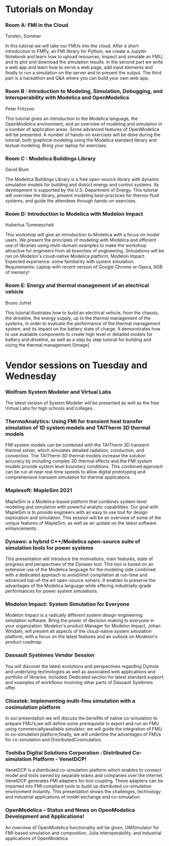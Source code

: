 

# Tutorials on Monday

### Room A: FMI in the Cloud
Torsten, Sommer

In this tutorial we will take our FMUs into the cloud. After a short introduction to FMPy, an FMI library for Python, we create a Jupyter Notebook and learn how to upload resources, inspect and simulate an FMU, and to plot and download the simulation results. In the second part we write a web app and learn how to serve a web page, add input elements and finally to run a simulation on the server and to present the output. The third part is a hackathon and Q&A where you can build your own web app.

### Room B : Introduction to Modeling, Simulation, Debugging, and Interoperability with Modelica and OpenModelica 
Peter Fritzson

This tutorial gives an introduction to the Modelica language, the OpenModelica environment, and an overview of modeling and simulation in a number of application areas. Some advanced features of OpenModelica will be presented. A number of hands-on exercises will be done during the tutorial, both graphical modeling using the Modelica standard library and textual modeling. Bring your laptop for exercises.

### Room C : Modelica Buildings Library
David Blum

The Modelica Buildings Library is a free open-source library with dynamic simulation models for building and district energy and control systems.  Its development is supported by the U.S. Department of Energy.  This tutorial will overview the library, present modeling best-practices for thermo-fluid systems, and guide the attendees through hands-on exercises.

### Room D: Introduction to Modelica with Modelon Impact
Hubertus Tummescheit	

This workshop will give an introduction to Modelica with a focus on model users. We present the principles of modeling with Modelica and efficient use of libraries using multi-domain examples to make the workshop attractive for engineers from all branches of engineering. Simulations will be run on Modelon's cloud-native Modelica platform, Modelon Impact. Expected experience: some familiarity with system simulation. Requirements: Laptop with recent version of Google Chrome or Opera, 8GB of memory!


### Room E: Energy and thermal management of an electrical vehicle
Bruno Jofret

This tutorial illustrates how to build an electrical vehicle, from the chassis, the driveline, the energy supply, up to the thermal management of the systems, in order to evaluate the performance of the thermal management system, and its impact on the battery state of charge. It demonstrates how to use available components to create high level or detailed models for battery and driveline, as well as a step by step tutorial for building and sizing the thermal management.![image]


# Vendor sessions on Tuesday and Wednesday

### Wolfram System Modeler and Virtual Labs
The latest version of System Modeler will be presented as well as the free Virtual Labs for high schools and colleges.


### ThermoAnalytics: Using FMI for transient heat transfer simulation of 1D system models and TAITherm 3D thermal models
FMI system models can be combined with the TAITherm 3D transient thermal solver, which simulates detailed radiation, conduction, and convection.  The TAITherm 3D thermal models increase the solution accuracy by including complex 3D thermal effects and the FMI system models provide system level boundary conditions.  This combined approach can be run at near real-time speeds to allow digital prototyping and comprehensive transient simulation for thermal applications.

### Maplesoft: MapleSim 2021
MapleSim is a Modelica-based platform that combines system-level modeling and simulation with powerful analytic capabilities. Our goal with MapleSim is to provide engineers with an easy to use tool for design exploration and simulation. This session will be an overview of some of the unique features of MapleSim, as well as an update on the latest software enhancements.

### Dynawo: a hybrid C++/Modelica open-source suite of simulation tools for power systems
This presentation will introduce the motivations, main features, state of progress and perspectives of the Dynawo tool. This tool is based on an extensive use of the Modelica language for the modeling side combined with a dedicated approach to avoid/limit compilation at run-time and advanced top-of-the art open-source solvers. It enables to preserve the advantages of the Modelica language while offering industrially-grade performances for power system simulations.

### Modelon Impact: System Simulation for Everyone
Modelon Impact is a radically different system design engineering simulation software. Bring the power of decision-making to everyone in your organization. Modelon's product Manager for Modelon Impact, Johan WIndahl, will present all aspects of the cloud-native system simulation platform, with a focus on the latest features and an outlook on Modelon's product roadmap.

### Dassault Systèmes Vendor Session
You will discover the latest evolutions and perspectives regarding Dymola and underlying technologies as well as associated web applications and portfolio of libraries. Included: Dedicated section for latest standard support and examples of workflows involving other parts of Dassault Systèmes offer.

### Chiastek: Implementing multi-fmu simulation with a cosimulation platform
In our presentation we will discuss the benefits of native co-simulation to prepare FMU’s;we will define some prerequisite to export and run an FMU using commerciallyavailable simulator; we will guide the integration of FMU to co-simulation platform;finally, we will underline the advantages of FMUs for co-simulation and DistributedCosimulation.

### Toshiba Digital Solutions Corporation : Distributed Co-simulation Platform - VenetDCP!
VenetDCP is a distributed co-simulation platform which enables to connect model and tools owned by separate teams and companies over the internet. VenetDCP generates FMI adapters for tool coupling. These adapters can be imported into FMI compliant tools to build up distributed co-simulation environment instantly. This presentation shows the challenges, technology and industrial applications of model exchange and co-simulation.

### OpenModelica – Status and News on OpenModelica Development and Applications!
An overview of OpenModelica functionality will be given, OMSimulator for FMI-based simulation and composition, Julia interoperability, and industrial applications of OpenModelica.




